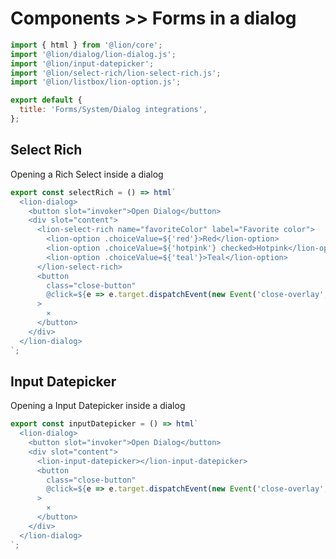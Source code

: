 [//]: # 'AUTO INSERT HEADER PREPUBLISH'

# Components >> Forms in a dialog

```js script
import { html } from '@lion/core';
import '@lion/dialog/lion-dialog.js';
import '@lion/input-datepicker';
import '@lion/select-rich/lion-select-rich.js';
import '@lion/listbox/lion-option.js';

export default {
  title: 'Forms/System/Dialog integrations',
};
```

## Select Rich

Opening a Rich Select inside a dialog

```js story
export const selectRich = () => html`
  <lion-dialog>
    <button slot="invoker">Open Dialog</button>
    <div slot="content">
      <lion-select-rich name="favoriteColor" label="Favorite color">
        <lion-option .choiceValue=${'red'}>Red</lion-option>
        <lion-option .choiceValue=${'hotpink'} checked>Hotpink</lion-option>
        <lion-option .choiceValue=${'teal'}>Teal</lion-option>
      </lion-select-rich>
      <button
        class="close-button"
        @click=${e => e.target.dispatchEvent(new Event('close-overlay', { bubbles: true }))}
      >
        ⨯
      </button>
    </div>
  </lion-dialog>
`;
```

## Input Datepicker

Opening a Input Datepicker inside a dialog

```js story
export const inputDatepicker = () => html`
  <lion-dialog>
    <button slot="invoker">Open Dialog</button>
    <div slot="content">
      <lion-input-datepicker></lion-input-datepicker>
      <button
        class="close-button"
        @click=${e => e.target.dispatchEvent(new Event('close-overlay', { bubbles: true }))}
      >
        ⨯
      </button>
    </div>
  </lion-dialog>
`;
```
